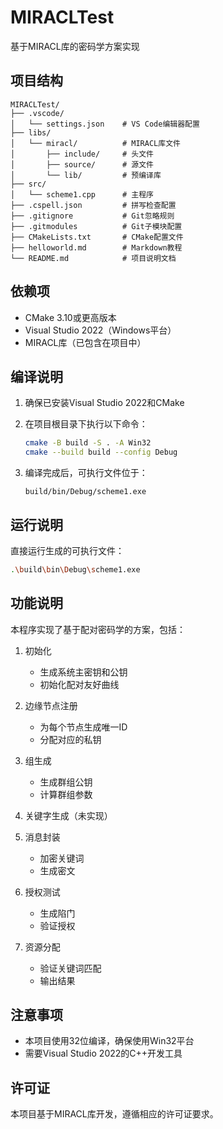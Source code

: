 # MIRACLTest

基于MIRACL库的密码学方案实现

## 项目结构

```text
MIRACLTest/
├── .vscode/
│   └── settings.json    # VS Code编辑器配置
├── libs/
│   └── miracl/          # MIRACL库文件
│       ├── include/     # 头文件
│       ├── source/      # 源文件
│       └── lib/         # 预编译库
├── src/
│   └── scheme1.cpp      # 主程序
├── .cspell.json         # 拼写检查配置
├── .gitignore           # Git忽略规则
├── .gitmodules          # Git子模块配置
├── CMakeLists.txt       # CMake配置文件
├── helloworld.md        # Markdown教程
└── README.md            # 项目说明文档
```

## 依赖项

- CMake 3.10或更高版本
- Visual Studio 2022（Windows平台）
- MIRACL库（已包含在项目中）

## 编译说明

1. 确保已安装Visual Studio 2022和CMake

2. 在项目根目录下执行以下命令：

   ```bash
   cmake -B build -S . -A Win32
   cmake --build build --config Debug
   ```

3. 编译完成后，可执行文件位于：

   ```text
   build/bin/Debug/scheme1.exe
   ```

## 运行说明

直接运行生成的可执行文件：

```bash
.\build\bin\Debug\scheme1.exe
```

## 功能说明

本程序实现了基于配对密码学的方案，包括：

1. 初始化
   - 生成系统主密钥和公钥
   - 初始化配对友好曲线

2. 边缘节点注册
   - 为每个节点生成唯一ID
   - 分配对应的私钥

3. 组生成
   - 生成群组公钥
   - 计算群组参数

4. 关键字生成（未实现）

5. 消息封装
   - 加密关键词
   - 生成密文

6. 授权测试
   - 生成陷门
   - 验证授权

7. 资源分配
   - 验证关键词匹配
   - 输出结果

## 注意事项

- 本项目使用32位编译，确保使用Win32平台
- 需要Visual Studio 2022的C++开发工具

## 许可证

本项目基于MIRACL库开发，遵循相应的许可证要求。
